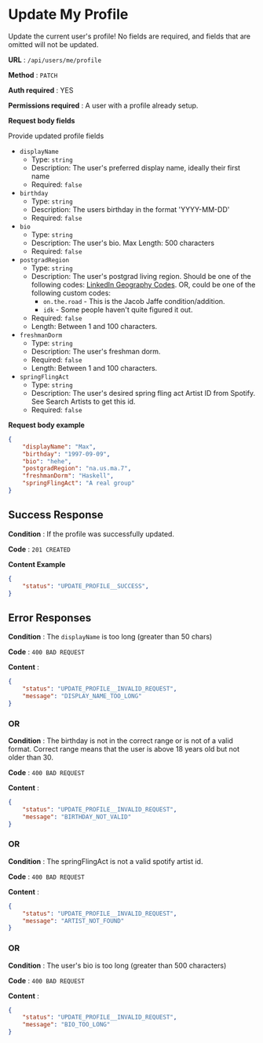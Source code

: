 # Update My Profile

Update the current user's profile! No fields are required, and fields that
are omitted will not be updated.

**URL** : `/api/users/me/profile`

**Method** : `PATCH`

**Auth required** : YES

**Permissions required** : A user with a profile already setup.

**Request body fields**

Provide updated profile fields

* `displayName`
  * Type: `string`
  * Description: The user's preferred display name, ideally their first name
  * Required: `false`
* `birthday`
  * Type: `string`
  * Description: The users birthday in the format 'YYYY-MM-DD'
  * Required: `false`
* `bio`
  * Type: `string`
  * Description: The user's bio. Max Length: 500 characters
  * Required: `false`
* `postgradRegion`
  * Type: `string`
  * Description: The user's postgrad living region. Should be one of the following codes: [LinkedIn Geography Codes](https://developer.linkedin.com/docs/reference/geography-codes). OR, could be one of the following custom codes:
    * `on.the.road` - This is the Jacob Jaffe condition/addition.
    * `idk` - Some people haven't quite figured it out.
  * Required: `false`
  * Length: Between 1 and 100 characters.
* `freshmanDorm`
  * Type: `string`
  * Description: The user's freshman dorm.
  * Required: `false`
  * Length: Between 1 and 100 characters.
* `springFlingAct`
  * Type: `string`
  * Description: The user's desired spring fling act Artist ID from Spotify. See Search Artists to get this id.
  * Required: `false`

**Request body example**

```json
{
    "displayName": "Max",
    "birthday": "1997-09-09",
    "bio": "hehe",
    "postgradRegion": "na.us.ma.7",
    "freshmanDorm": "Haskell",
    "springFlingAct": "A real group"
}
```

## Success Response

**Condition** : If the profile was successfully updated.

**Code** : `201 CREATED`

**Content Example**

```json
{
    "status": "UPDATE_PROFILE__SUCCESS",
}
```


## Error Responses

**Condition** : The `displayName` is too long (greater than 50 chars)

**Code** : `400 BAD REQUEST`

**Content** :
```json
{
    "status": "UPDATE_PROFILE__INVALID_REQUEST",
    "message": "DISPLAY_NAME_TOO_LONG"
}
```

### OR

**Condition** : The birthday is not in the correct range or is not of a valid format. Correct range means that the user is above 18 years old but not older than 30.

**Code** : `400 BAD REQUEST`

**Content** :
```json
{
    "status": "UPDATE_PROFILE__INVALID_REQUEST",
    "message": "BIRTHDAY_NOT_VALID"
}
```

### OR

**Condition** : The springFlingAct is not a valid spotify artist id.

**Code** : `400 BAD REQUEST`

**Content** :
```json
{
    "status": "UPDATE_PROFILE__INVALID_REQUEST",
    "message": "ARTIST_NOT_FOUND"
}
```

### OR

**Condition** : The user's bio is too long (greater than 500 characters)

**Code** : `400 BAD REQUEST`

**Content** :
```json
{
    "status": "UPDATE_PROFILE__INVALID_REQUEST",
    "message": "BIO_TOO_LONG"
}
```
